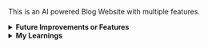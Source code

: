 This is an AI powered Blog Website with multiple features.

<details>
<summary><strong>Future Improvements or Features</strong></summary>
<br>
<details>
<summary><strong>Features</strong></summary>
<i>1. Add Comment Feature via route '/user/actions/comment';

</i>

</details>
<details>
<summary><strong>Improvements</strong></summary>
<i> Needs Improvement;
</i>

</details>
</details>



<details>
<summary><strong>My Learnings</strong></summary>
<br>
<details>
<summary><strong>explore about equals()</strong></summary>

No, equals() is not a standard, built-in JavaScript method that exists on all objects like toString() or hasOwnProperty().

The .equals() method you're using for comparing Mongoose ObjectIDs is a specific method added by the Mongoose library to its ObjectId type. It's part of the functionality Mongoose provides to simplify working with MongoDB's ObjectIDs in JavaScript applications.

</details>

<details>
<summary><strong>explore about checking and removing</strong></summary>
<em>error that got me stuck for a long time
</em>
<p>

```javascript
const idToRemoveOrAdd = id; // Assuming 'id' is a Mongoose ObjectId

// Check if the post is already liked by the user
const isLiked = req.user.liked_post.some((likedPostId) =>
  likedPostId.equals(idToRemoveOrAdd)
);

if (isLiked) {
  // If already liked, unlike the post
  req.user.liked_post = req.user.liked_post.filter(
    (likedPostId) => !likedPostId.equals(idToRemoveOrAdd)
  ); // Using filter() to create new array without specific id

  postsData.likes--;
  await req.user.save();
  await postsData.save();
  console.log(postsData.likes);
} else {
  // If not liked, like the post
  postsData.likes++;
  req.user.liked_post.push(postsData._id); // Adding the new liked post ID
  await req.user.save();
  await postsData.save();
  console.log(postsData.likes);
}
```

</p>

<i>this logic of code had eaten my whole day</i>

```javascript
const doExists = liked_post.some((checker) => checker.equals(id));

if (doExists) {
  postsData.likes--;

  req.user.liked_post = req.user.liked_post.filter(
    (data) => !data.equals(id) // it returns only those elements which returns 'true'
  );
  console.log(liked_post);
  console.log("abhi hua hai bhiaya: " + postsData.likes);
  await req.user.save();
  await postsData.save();
}
```

</details>

<details>
<summary><strong>explore about some()</strong></summary>
Think of the some() method like this:
Imagine you have a basket of different fruits, and you want to know if there's at least one red apple in it. You don't need to count how many, or find all of them – just a yes or no answer. 
That's what .some() does for arrays in JavaScript: 
You give it an array (your fruit basket).
You tell it what to look for (a red apple, or a condition like a number being greater than 50).
It goes through the items one by one.
As soon as it finds one item that matches your description, it says "Yes, there is one!" (returns true) and stops looking.
If it checks all items and finds none that match, then it says "No, there isn't one." (returns false). 
Example

```javascript
const fruits = ["apple", "banana", "orange", "grape"];

// Do we have at least one banana in the basket?
const hasBanana = fruits.some((fruit) => fruit === "banana");
console.log(hasBanana); // Output: true

// Do we have at least one kiwi in the basket?
const hasKiwi = fruits.some((fruit) => fruit === "kiwi");
console.log(hasKiwi); // Output: false
```

In the first example, "banana" is found, and true is returned. It doesn't need to check "orange" or "grape".
In the second example, all fruits are checked, but "kiwi" isn't found, so false is returned.`

</details>





</details>